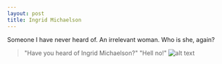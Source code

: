 ```yaml
---
layout: post
title: Ingrid Michaelson
---
```

Someone I have never heard of. An irrelevant woman. Who is she, again?
> "Have you heard of Ingrid Michaelson?"
> "Hell no!"
>![alt text](https://peopledotcom.files.wordpress.com/2016/08/ingrid-m-800.jpg "Who is this?")
